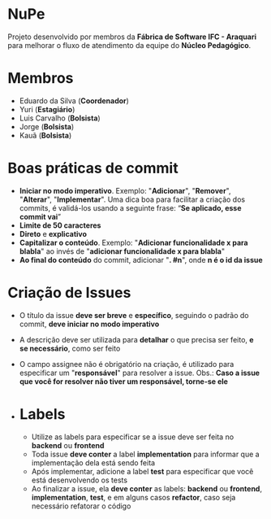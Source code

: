 # NuPe

Projeto desenvolvido por membros da **Fábrica de Software IFC - Araquari** para melhorar o fluxo de atendimento da equipe do **Núcleo Pedagógico**.


# Membros

 - Eduardo da Silva (**Coordenador**)
 - Yuri (**Estagiário**)
 - Luis Carvalho (**Bolsista**)
 - Jorge (**Bolsista**)
 - Kauã (**Bolsista**)

# Boas práticas de commit

 - **Iniciar no modo imperativo**. Exemplo: "**Adicionar**", "**Remover**", "**Alterar**", "**Implementar**".
   Uma dica boa para facilitar a criação dos commits, é validá-los usando a seguinte frase: “**Se aplicado, esse commit vai**”
 - **Limite de 50 caracteres**
 - **Direto** e **explicativo**
 - **Capitalizar o conteúdo**. Exemplo: "**Adicionar funcionalidade x para blabla**" ao invés de "**adicionar funcionalidade x para blabla**"
 - **Ao final do conteúdo** do commit, adicionar "**. #n**", onde **n é o id da issue**

# Criação de Issues

 - O título da issue **deve ser breve** e **específico**, seguindo o padrão do commit, **deve iniciar no modo imperativo**
 - A descrição deve ser utilizada para **detalhar** o que precisa ser feito, **e se necessário**, como ser feito
 - O campo assignee não é obrigatório na criação, é utilizado para especificar um "**responsável**" para resolver a issue. Obs.: **Caso a issue que você for resolver não tiver um responsável, torne-se ele**
 - # Labels

     - Utilize as labels para especificar se a issue deve ser feita no **backend** ou **frontend**
     - Toda issue **deve conter** a label **implementation** para informar que a implementação dela está sendo feita
     - Após implementar, adicione a label **test** para especificar que você está desenvolvendo os tests
     - Ao finalizar a issue, ela **deve conter** as labels: **backend** ou **frontend**, **implementation**, **test**, e em alguns casos **refactor**,
       caso seja necessário refatorar o código
